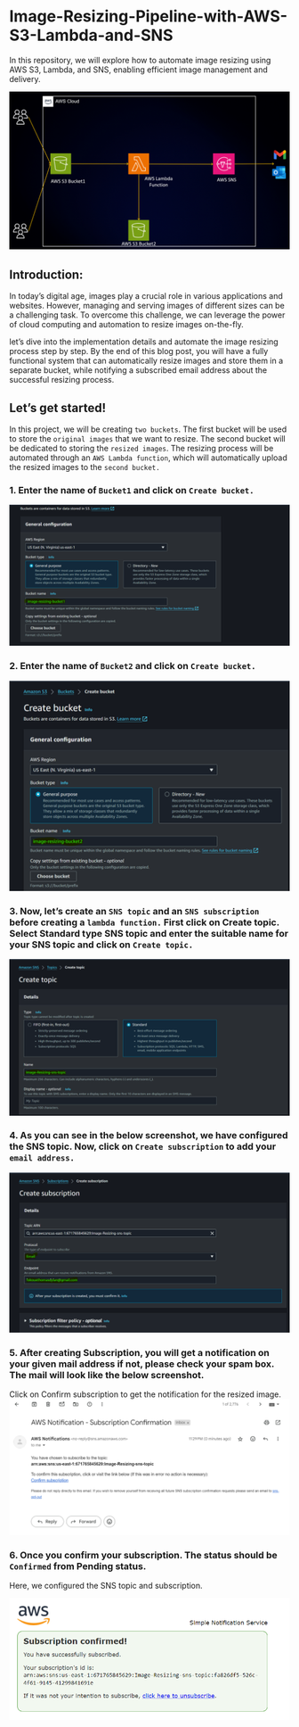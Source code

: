 # Image-Resizing-Pipeline-with-AWS-S3-Lambda-and-SNS
In this repository, we will explore how to automate image resizing using AWS S3, Lambda, and SNS, enabling efficient image management and delivery.

![alt text](architecture.gif)


## Introduction:

In today’s digital age, images play a crucial role in various applications and websites. However, managing and serving images of different sizes can be a challenging task. To overcome this challenge, we can leverage the power of cloud computing and automation to resize images on-the-fly.

let’s dive into the implementation details and automate the image resizing process step by step. By the end of this blog post, you will have a fully functional system that can automatically resize images and store them in a separate bucket, while notifying a subscribed email address about the successful resizing process.

## Let’s get started!

In this project, we will be creating `two buckets`. The first bucket will be used to store the `original images` that we want to resize. The second bucket will be dedicated to storing the `resized images`. The resizing process will be automated through an `AWS Lambda function`, which will automatically upload the resized images to the `second bucket.`


### 1. Enter the name of `Bucket1` and click on `Create bucket.`
![alt text](bucket1.png)

### 2. Enter the name of `Bucket2` and click on `Create bucket.`
![alt text](bucket2.png)

### 3. Now, let’s create an `SNS topic` and an `SNS subscription` before creating a `lambda function.` First click on Create topic. Select Standard type SNS topic and enter the suitable name for your SNS topic and click on `Create topic.`

![alt text](sns-topic.png)

### 4. As you can see in the below screenshot, we have configured the SNS topic. Now, click on `Create subscription` to add your `email address.`
![alt text](subscription.png)

### 5. After creating Subscription, you will get a notification on your given mail address if not, please check your spam box. The mail will look like the below screenshot.

Click on Confirm subscription to get the notification for the resized image.
![alt text](image.png)

### 6. Once you confirm your subscription. The status should be `Confirmed` from Pending status.

Here, we configured the SNS topic and subscription.

![alt text](confirm-subscription.png)